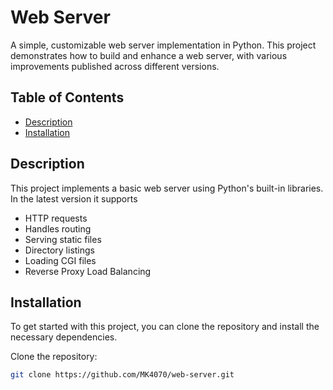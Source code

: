 # Web Server

A simple, customizable web server implementation in Python. This project demonstrates how to build and enhance a web server, with various improvements published across different versions.

## Table of Contents

- [Description](#description)
- [Installation](#installation)

## Description

This project implements a basic web server using Python's built-in libraries. In the latest version it supports 
- HTTP requests
- Handles routing
- Serving static files
- Directory listings
- Loading CGI files
- Reverse Proxy Load Balancing

## Installation

To get started with this project, you can clone the repository and install the necessary dependencies.

Clone the repository:
   ```bash
   git clone https://github.com/MK4070/web-server.git
   ```